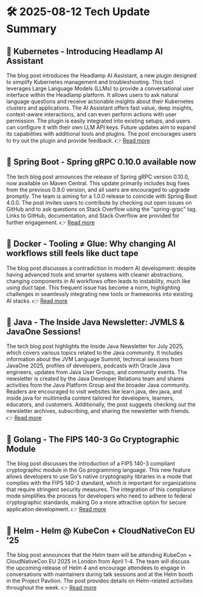 # 🛠️ 2025-08-12 Tech Update Summary

## 🔹 Kubernetes - Introducing Headlamp AI Assistant
The blog post introduces the Headlamp AI Assistant, a new plugin designed to simplify Kubernetes management and troubleshooting. This tool leverages Large Language Models (LLMs) to provide a conversational user interface within the Headlamp platform. It allows users to ask natural language questions and receive actionable insights about their Kubernetes clusters and applications. The AI Assistant offers fast value, deep insights, context-aware interactions, and can even perform actions with user permission. The plugin is easily integrated into existing setups, and users can configure it with their own LLM API keys. Future updates aim to expand its capabilities with additional tools and plugins. The post encourages users to try out the plugin and provide feedback.
👉 [Read more](https://kubernetes.io/blog/2025/08/07/introducing-headlamp-ai-assistant/)

## 🔹 Spring Boot - Spring gRPC 0.10.0 available now
The tech blog post announces the release of Spring gRPC version 0.10.0, now available on Maven Central. This update primarily includes bug fixes from the previous 0.9.0 version, and all users are encouraged to upgrade promptly. The team is aiming for a 1.0.0 release to coincide with Spring Boot 4.0.0. The post invites users to contribute by checking out open issues on GitHub and to ask questions on Stack Overflow using the "spring-grpc" tag. Links to GitHub, documentation, and Stack Overflow are provided for further engagement.
👉 [Read more](https://spring.io/blog/2025/08/11/spring-grpc-0-10-0-available-now)

## 🔹 Docker - Tooling ≠ Glue: Why changing AI workflows still feels like duct tape
The blog post discusses a contradiction in modern AI development: despite having advanced tools and smarter systems with cleaner abstractions, changing components in AI workflows often leads to instability, much like using duct tape. This frequent issue has become a norm, highlighting challenges in seamlessly integrating new tools or frameworks into existing AI stacks.
👉 [Read more](https://www.docker.com/blog/why-changing-ai-workflows-still-feels-like-duct-tape/)

## 🔹 Java - The Inside Java Newsletter: JVMLS &amp; JavaOne Sessions!
The tech blog post highlights the Inside Java Newsletter for July 2025, which covers various topics related to the Java community. It includes information about the JVM Language Summit, technical sessions from JavaOne 2025, profiles of developers, podcasts with Oracle Java engineers, updates from Java User Groups, and community events. The newsletter is created by the Java Developer Relations team and shares activities from the Java Platform Group and the broader Java community. Readers are encouraged to visit websites like learn.java, dev.java, and inside.java for multimedia content tailored for developers, learners, educators, and customers. Additionally, the post suggests checking out the newsletter archives, subscribing, and sharing the newsletter with friends.
👉 [Read more](https://inside.java/2025/08/11/inside-java-newsletter/)

## 🔹 Golang - The FIPS 140-3 Go Cryptographic Module
The blog post discusses the introduction of a FIPS 140-3 compliant cryptographic module in the Go programming language. This new feature allows developers to use Go's native cryptography libraries in a mode that complies with the FIPS 140-3 standard, which is important for organizations that require stringent security measures. The integration of this compliance mode simplifies the process for developers who need to adhere to federal cryptographic standards, making Go a more attractive option for secure application development.
👉 [Read more](https://go.dev/blog/fips140)

## 🔹 Helm - Helm @ KubeCon + CloudNativeCon EU '25
The blog post announces that the Helm team will be attending KubeCon + CloudNativeCon EU 2025 in London from April 1-4. The team will discuss the upcoming release of Helm 4 and encourage attendees to engage in conversations with maintainers during talk sessions and at the Helm booth in the Project Pavilion. The post provides details on Helm-related activities throughout the week.
👉 [Read more](https://helm.sh/blog/helm-at-kubecon-eu-25/)

